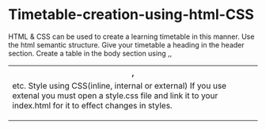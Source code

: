 # Timetable-creation-using-html-CSS
HTML &amp; CSS can be used to create a learning timetable in this manner.
Use the html semantic structure.
Give your timetable a heading in the header section.
Create a table in the body section using <table> ,<th>, <tr>, <td> etc.
Style using CSS(inline, internal or external)
If you use extenal you must open a style.css file and link it to your index.html for it to effect changes in styles.
